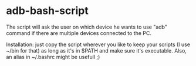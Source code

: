 # adb-bash-script
The script will ask the user on which device he wants to use "adb" command if there are multiple devices connected to the PC.

Installation: just copy the script wherever you like to keep your scripts (I use ~/bin for that) as long as it's in $PATH
and make sure it's executable. Also, an alias in ~/.bashrc might be usefull ;)
